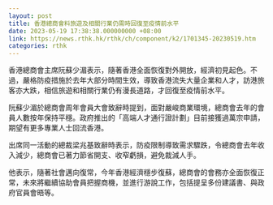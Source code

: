 ```yaml
---
layout: post
title: 香港總商會料旅遊及相關行業仍需時回復至疫情前水平
date: 2023-05-19 17:38:38.000000000 +08:00
link: https://news.rthk.hk/rthk/ch/component/k2/1701345-20230519.htm
categories: rthk
---
```


香港總商會主席阮蘇少湄表示，隨著香港全面恢復對外開放，經濟初見起色。不過，嚴格防疫措施於去年大部分時間生效，導致香港流失大量企業和人才，訪港旅客亦大跌，相信旅遊和相關行業仍有漫長道路，才回復至疫情前水平。

阮蘇少湄於總商會周年會員大會致辭時提到，面對嚴峻商業環境，總商會去年的會員人數按年保持平穩。政府推出的「高端人才通行證計劃」目前接獲過萬宗申請，期望有更多專業人士回流香港。

出席同一活動的總裁梁兆基致辭時表示，防疫限制導致需求驟跌，令總商會去年收入減少，總商會已著力節省開支、收窄虧損，避免裁減人手。

他表示，隨著社會邁向復常，今年香港經濟穩步復蘇，總商會的會務亦全面恢復正常，未來將繼續協助會員把握商機，並進行游說工作，包括提呈多份建議書、與政府官員會晤等。
